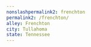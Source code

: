 ```yaml
---
﻿nonslashpermalink2: frenchton
permalink2: /frenchton/
alley: Frenchton
city: Tullahoma
state: Tennessee
---
```


